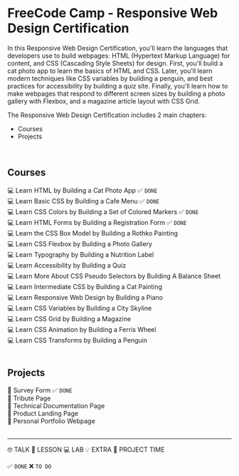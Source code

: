 # FreeCode Camp - Responsive Web Design Certification

In this Responsive Web Design Certification, you'll learn the languages that developers use to build webpages: HTML (Hypertext Markup Language) for content, and CSS (Cascading Style Sheets) for design. First, you'll build a cat photo app to learn the basics of HTML and CSS. Later, you'll learn modern techniques like CSS variables by building a penguin, and best practices for accessibility by building a quiz site. Finally, you'll learn how to make webpages that respond to different screen sizes by building a photo gallery with Flexbox, and a magazine article layout with CSS Grid.

The Responsive Web Design Certification includes 2 main chapters: 
  + Courses
  + Projects
<br/>

## Courses

💻 Learn HTML by Building a Cat Photo App ✅ `DONE` <br/>
💻 Learn Basic CSS by Building a Cafe Menu ✅ `DONE` <br/>
💻 Learn CSS Colors by Building a Set of Colored Markers ✅ `DONE` <br/>
💻 Learn HTML Forms by Building a Registration Form ✅ `DONE` <br/>
💻 Learn the CSS Box Model by Building a Rothko Painting  <br/>
💻 Learn CSS Flexbox by Building a Photo Gallery  <br/>
💻 Learn Typography by Building a Nutrition Label  <br/>
💻 Learn Accessibility by Building a Quiz  <br/>
💻 Learn More About CSS Pseudo Selectors by Building A Balance Sheet  <br/>
💻 Learn Intermediate CSS by Building a Cat Painting  <br/>
💻 Learn Responsive Web Design by Building a Piano  <br/>
💻 Learn CSS Variables by Building a City Skyline  <br/>
💻 Learn CSS Grid by Building a Magazine <br/>
💻 Learn CSS Animation by Building a Ferris Wheel  <br/>
💻 Learn CSS Transforms by Building a Penguin  <br/>
<br/>

## Projects

💪 Survey Form ✅ `DONE` <br/>
💪 Tribute Page  <br/>
💪 Technical Documentation Page  <br/>
💪 Product Landing Page  <br/>
💪 Personal Portfolio Webpage  <br/>
<br/>




****
🤓 TALK 
📗 LESSON 
💻 LAB 
💡 EXTRA
💪 PROJECT TIME

✅ `DONE`
❌ `TO DO`